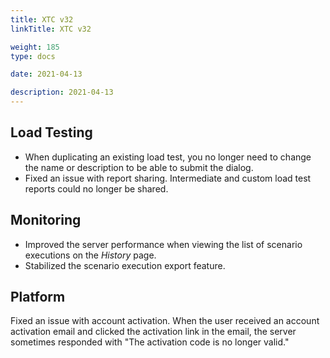 ```yaml
---
title: XTC v32
linkTitle: XTC v32

weight: 185
type: docs

date: 2021-04-13

description: 2021-04-13
---
```


## Load Testing

- When duplicating an existing load test, you no longer need to change the name or description to be able to submit the dialog.
- Fixed an issue with report sharing. Intermediate and custom load test reports could no longer be shared.

## Monitoring

- Improved the server performance when viewing the list of scenario executions on the _History_ page.
- Stabilized the scenario execution export feature.

## Platform

Fixed an issue with account activation. When the user received an account activation email and clicked the activation link in the email, the server sometimes responded with "The activation code is no longer valid."